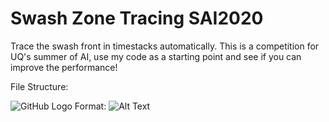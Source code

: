 # Swash Zone Tracing SAI2020
Trace the swash front in timestacks automatically. This is a competition for UQ's summer of AI, use my code as a starting point and see if you can improve the performance!

File Structure:

 ![GitHub Logo](/images/logo.png)
Format: ![Alt Text](url)

